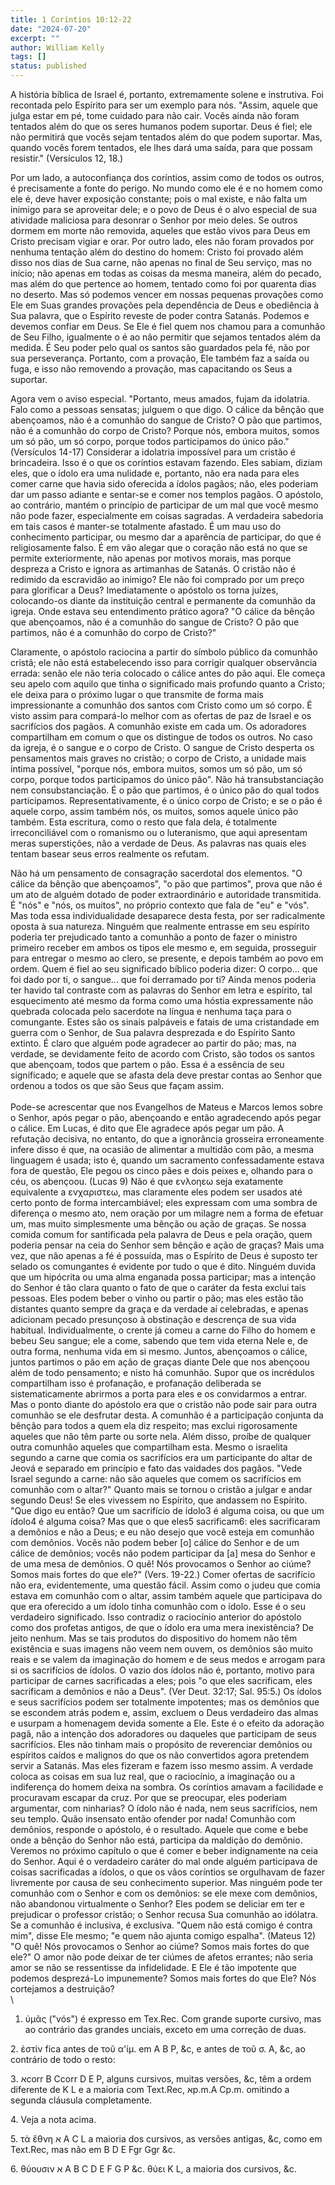 ```yaml
---
title: 1 Coríntios 10:12-22
date: "2024-07-20"
excerpt: ""
author: William Kelly
tags: []
status: published
---
```


A história bíblica de Israel é, portanto, extremamente solene e
instrutiva. Foi recontada pelo Espírito para ser um exemplo para nós.
\"Assim, aquele que julga estar em pé, tome cuidado para não cair. Vocês
ainda não foram tentados além do que os seres humanos podem suportar.
Deus é fiel; ele não permitirá que vocês sejam tentados além do que
podem suportar. Mas, quando vocês forem tentados, ele lhes dará uma
saída, para que possam resistir.\" (Versículos 12, 18.)

Por um lado, a autoconfiança dos coríntios, assim como de todos os
outros, é precisamente a fonte do perigo. No mundo como ele é e no homem
como ele é, deve haver exposição constante; pois o mal existe, e não
falta um inimigo para se aproveitar dele; e o povo de Deus é o alvo
especial de sua atividade maliciosa para desonrar o Senhor por meio
deles. Se outros dormem em morte não removida, aqueles que estão vivos
para Deus em Cristo precisam vigiar e orar. Por outro lado, eles não
foram provados por nenhuma tentação além do destino do homem: Cristo foi
provado além disso nos dias de Sua carne, não apenas no final de Seu
serviço, mas no início; não apenas em todas as coisas da mesma maneira,
além do pecado, mas além do que pertence ao homem, tentado como foi por
quarenta dias no deserto. Mas só podemos vencer em nossas pequenas
provações como Ele em Suas grandes provações pela dependência de Deus e
obediência à Sua palavra, que o Espírito reveste de poder contra
Satanás. Podemos e devemos confiar em Deus. Se Ele é fiel quem nos
chamou para a comunhão de Seu Filho, igualmente o é ao não permitir que
sejamos tentados além da medida. É Seu poder pelo qual os santos são
guardados pela fé, não por sua perseverança. Portanto, com a provação,
Ele também faz a saída ou fuga, e isso não removendo a provação, mas
capacitando os Seus a suportar.

Agora vem o aviso especial. \"Portanto, meus amados, fujam da idolatria.
Falo como a pessoas sensatas; julguem o que digo. O cálice da bênção que
abençoamos, não é a comunhão do sangue de Cristo? O pão que partimos,
não é a comunhão do corpo de Cristo? Porque nós, embora muitos, somos um
só pão, um só corpo, porque todos participamos do único pão.\"
(Versículos 14-17) Considerar a idolatria impossível para um cristão é
brincadeira. Isso é o que os coríntios estavam fazendo. Eles sabiam,
diziam eles, que o ídolo era uma nulidade e, portanto, não era nada para
eles comer carne que havia sido oferecida a ídolos pagãos; não, eles
poderiam dar um passo adiante e sentar-se e comer nos templos pagãos. O
apóstolo, ao contrário, mantém o princípio de participar de um mal que
você mesmo não pode fazer, especialmente em coisas sagradas. A
verdadeira sabedoria em tais casos é manter-se totalmente afastado. É um
mau uso do conhecimento participar, ou mesmo dar a aparência de
participar, do que é religiosamente falso. É em vão alegar que o coração
não está no que se permite exteriormente, não apenas por motivos morais,
mas porque despreza a Cristo e ignora as artimanhas de Satanás. O
cristão não é redimido da escravidão ao inimigo? Ele não foi comprado
por um preço para glorificar a Deus? Imediatamente o apóstolo os torna
juízes, colocando-os diante da instituição central e permanente da
comunhão da igreja. Onde estava seu entendimento prático agora? \"O
cálice da bênção que abençoamos, não é a comunhão do sangue de Cristo? O
pão que partimos, não é a comunhão do corpo de Cristo?\"

Claramente, o apóstolo raciocina a partir do símbolo público da comunhão
cristã; ele não está estabelecendo isso para corrigir qualquer
observância errada: senão ele não teria colocado o cálice antes do pão
aqui. Ele começa seu apelo com aquilo que tinha o significado mais
profundo quanto a Cristo; ele deixa para o próximo lugar o que transmite
de forma mais impressionante a comunhão dos santos com Cristo como um só
corpo. É visto assim para compará-lo melhor com as ofertas de paz de
Israel e os sacrifícios dos pagãos. A comunhão existe em cada um. Os
adoradores compartilham em comum o que os distingue de todos os outros.
No caso da igreja, é o sangue e o corpo de Cristo. O sangue de Cristo
desperta os pensamentos mais graves no cristão; o corpo de Cristo, a
unidade mais íntima possível, \"porque nós, embora muitos, somos um só
pão, um só corpo, porque todos participamos do único pão\". Não há
transubstanciação nem consubstanciação. É o pão que partimos, é o único
pão do qual todos participamos. Representativamente, é o único corpo de
Cristo; e se o pão é aquele corpo, assim também nós, os muitos, somos
aquele único pão também. Esta escritura, como o resto que fala dela, é
totalmente irreconciliável com o romanismo ou o luteranismo, que aqui
apresentam meras superstições, não a verdade de Deus. As palavras nas
quais eles tentam basear seus erros realmente os refutam.

Não há um pensamento de consagração sacerdotal dos elementos. \"O cálice
da bênção que abençoamos\", \"o pão que partimos\", prova que não é um
ato de alguém dotado de poder extraordinário e autoridade transmitida. É
\"nós\" e \"nós, os muitos\", no próprio contexto que fala de \"eu\" e
\"vós\". Mas toda essa individualidade desaparece desta festa, por ser
radicalmente oposta à sua natureza. Ninguém que realmente entrasse em
seu espírito poderia ter prejudicado tanto a comunhão a ponto de fazer o
ministro primeiro receber em ambos os tipos ele mesmo e, em seguida,
prosseguir para entregar o mesmo ao clero, se presente, e depois também
ao povo em ordem. Quem é fiel ao seu significado bíblico poderia dizer:
O corpo\... que foi dado por ti, o sangue\... que foi derramado por ti?
Ainda menos poderia ter havido tal contraste com as palavras do Senhor
em letra e espírito, tal esquecimento até mesmo da forma como uma hóstia
expressamente não quebrada colocada pelo sacerdote na língua e nenhuma
taça para o comungante. Estes são os sinais palpáveis e fatais de uma
cristandade em guerra com o Senhor, de Sua palavra desprezada e do
Espírito Santo extinto. É claro que alguém pode agradecer ao partir do
pão; mas, na verdade, se devidamente feito de acordo com Cristo, são
todos os santos que abençoam, todos que partem o pão. Essa é a essência
de seu significado; e aquele que se afasta dela deve prestar contas ao
Senhor que ordenou a todos os que são Seus que façam assim.\
\
Pode-se acrescentar que nos Evangelhos de Mateus e Marcos lemos sobre o
Senhor, após pegar o pão, abençoando e então agradecendo após pegar o
cálice. Em Lucas, é dito que Ele agradece após pegar um pão. A refutação
decisiva, no entanto, do que a ignorância grosseira erroneamente infere
disso é que, na ocasião de alimentar a multidão com pão, a mesma
linguagem é usada; isto é, quando um sacramento confessadamente estava
fora de questão, Ele pegou os cinco pães e dois peixes e, olhando para o
céu, os abençoou. (Lucas 9) Não é que ενλοηεω seja exatamente
equivalente a ενχαριστεω, mas claramente eles podem ser usados até certo
ponto de forma intercambiável; eles expressam com uma sombra de
diferença o mesmo ato, nem oração por um milagre nem a forma de efetuar
um, mas muito simplesmente uma bênção ou ação de graças. Se nossa comida
comum for santificada pela palavra de Deus e pela oração, quem poderia
pensar na ceia do Senhor sem bênção e ação de graças? Mais uma vez, que
não apenas a fé é possuída, mas o Espírito de Deus é suposto ter selado
os comungantes é evidente por tudo o que é dito. Ninguém duvida que um
hipócrita ou uma alma enganada possa participar; mas a intenção do
Senhor é tão clara quanto o fato de que o caráter da festa exclui tais
pessoas. Eles podem beber o vinho ou partir o pão; mas eles estão tão
distantes quanto sempre da graça e da verdade aí celebradas, e apenas
adicionam pecado presunçoso à obstinação e descrença de sua vida
habitual. Individualmente, o crente já comeu a carne do Filho do homem e
bebeu Seu sangue; ele a come, sabendo que tem vida eterna Nele e, de
outra forma, nenhuma vida em si mesmo. Juntos, abençoamos o cálice,
juntos partimos o pão em ação de graças diante Dele que nos abençoou
além de todo pensamento; e nisto há comunhão. Supor que os incrédulos
compartilham isso é profanação, e profanação deliberada se
sistematicamente abrirmos a porta para eles e os convidarmos a entrar.
Mas o ponto diante do apóstolo era que o cristão não pode sair para
outra comunhão se ele desfrutar desta. A comunhão é a participação
conjunta da bênção para todos a quem ela diz respeito; mas exclui
rigorosamente aqueles que não têm parte ou sorte nela. Além disso,
proíbe de qualquer outra comunhão aqueles que compartilham esta. Mesmo o
israelita segundo a carne que comia os sacrifícios era um participante
do altar de Jeová e separado em princípio e fato das vaidades dos
pagãos. "Vede Israel segundo a carne: não são aqueles que comem os
sacrifícios em comunhão com o altar?" Quanto mais se tornou o cristão a
julgar e andar segundo Deus! Se eles vivessem no Espírito, que andassem
no Espírito. "Que digo eu então? Que um sacrifício de ídolo3 é alguma
coisa, ou que um ídolo4 é alguma coisa? Mas que o que eles5 sacrificam6:
eles sacrificaram a demônios e não a Deus; e eu não desejo que você
esteja em comunhão com demônios. Vocês não podem beber \[o\] cálice do
Senhor e de um cálice de demônios; vocês não podem participar da \[a\]
mesa do Senhor e de uma mesa de demônios. O quê! Nós provocamos o Senhor
ao ciúme? Somos mais fortes do que ele?" (Vers. 19-22.) Comer ofertas de
sacrifício não era, evidentemente, uma questão fácil. Assim como o judeu
que comia estava em comunhão com o altar, assim também aquele que
participava do que era oferecido a um ídolo tinha comunhão com o ídolo.
Esse é o seu verdadeiro significado. Isso contradiz o raciocínio
anterior do apóstolo como dos profetas antigos, de que o ídolo era uma
mera inexistência? De jeito nenhum. Mas se tais produtos do dispositivo
do homem não têm existência e suas imagens não veem nem ouvem, os
demônios são muito reais e se valem da imaginação do homem e de seus
medos e arrogam para si os sacrifícios de ídolos. O vazio dos ídolos não
é, portanto, motivo para participar de carnes sacrificadas a eles; pois
"o que eles sacrificam, eles sacrificam a demônios e não a Deus". (Ver
Deut. 32:17; Sal. 95:5.) Os ídolos e seus sacrifícios podem ser
totalmente impotentes; mas os demônios que se escondem atrás podem e,
assim, excluem o Deus verdadeiro das almas e usurpam a homenagem devida
somente a Ele. Este é o efeito da adoração pagã, não a intenção dos
adoradores ou daqueles que participam de seus sacrifícios. Eles não
tinham mais o propósito de reverenciar demônios ou espíritos caídos e
malignos do que os não convertidos agora pretendem servir a Satanás. Mas
eles fizeram e fazem isso mesmo assim. A verdade coloca as coisas em sua
luz real, que o raciocínio, a imaginação ou a indiferença do homem deixa
na sombra. Os coríntios amavam a facilidade e procuravam escapar da
cruz. Por que se preocupar, eles poderiam argumentar, com ninharias? O
ídolo não é nada, nem seus sacrifícios, nem seu templo. Quão insensato
então ofender por nada! Comunhão com demônios, responde o apóstolo, é o
resultado. Aquele que come e bebe onde a bênção do Senhor não está,
participa da maldição do demônio. Veremos no próximo capítulo o que é
comer e beber indignamente na ceia do Senhor. Aqui é o verdadeiro
caráter do mal onde alguém participava de coisas sacrificadas a ídolos,
o que os vãos coríntios se orgulhavam de fazer livremente por causa de
seu conhecimento superior. Mas ninguém pode ter comunhão com o Senhor e
com os demônios: se ele mexe com demônios, não abandonou virtualmente o
Senhor? Eles podem se deliciar em ter e prejudicar o professor cristão;
o Senhor recusa Sua comunhão ao idólatra. Se a comunhão é inclusiva, é
exclusiva. "Quem não está comigo é contra mim", disse Ele mesmo; "e quem
não ajunta comigo espalha". (Mateus 12) "O quê! Nós provocamos o Senhor
ao ciúme? Somos mais fortes do que ele?" O amor não pode deixar de ter
ciúmes de afetos errantes; não seria amor se não se ressentisse da
infidelidade. E Ele é tão impotente que podemos desprezá-Lo impunemente?
Somos mais fortes do que Ele? Nós cortejamos a destruição?\
\

1. ύμᾶς (\"vós\") é expresso em Tex.Rec. Com grande suporte cursivo, mas
   ao contrário das grandes unciais, exceto em uma correção de duas.

2\. ἐστίν fica antes de τοῦ α\'ίμ. em Α Β Ρ, &c, e antes de τοῦ σ. A,
&c, ao contrário de todo o resto:

3\. אcorr Β Ccorr D Ε P, alguns cursivos, muitas versões, &c, têm a
ordem diferente de Κ L e a maioria com Text.Rec, אp.m.A Cp.m. omitindo a
segunda cláusula completamente.

4\. Veja a nota acima.

5\. τὰ ἔθνη א A C L a maioria dos cursivos, as versões antigas, &c, como
em Text.Rec, mas não em Β D Ε Fgr Ggr &c.

6\. θύουσιν א A B C D E F G P &c. θύει Κ L, a maioria dos cursivos, &c.
